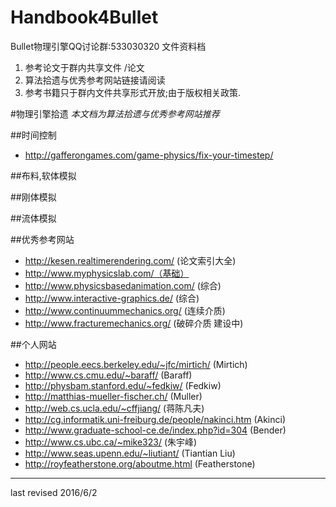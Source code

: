 # Handbook4Bullet
Bullet物理引擎QQ讨论群:533030320 
文件资料档

 1. 参考论文于群内共享文件          /论文
 2. 算法拾遗与优秀参考网站链接请阅读
 3. 参考书籍只于群内文件共享形式开放;由于版权相关政策.

#物理引擎拾遗
*本文档为算法拾遗与优秀参考网站推荐* 

##时间控制
 * http://gafferongames.com/game-physics/fix-your-timestep/ 
 
##布料,软体模拟

##刚体模拟
 
##流体模拟

 
 
##优秀参考网站
 * http://kesen.realtimerendering.com/ (论文索引大全)
 * http://www.myphysicslab.com/（基础）
 * http://www.physicsbasedanimation.com/ (综合)
 * http://www.interactive-graphics.de/ (综合)
 * http://www.continuummechanics.org/ (连续介质)
 * http://www.fracturemechanics.org/ (破碎介质 建设中)

##个人网站
 * http://people.eecs.berkeley.edu/~jfc/mirtich/ (Mirtich)
 * http://www.cs.cmu.edu/~baraff/ (Baraff)
 * http://physbam.stanford.edu/~fedkiw/ (Fedkiw)
 * http://matthias-mueller-fischer.ch/ (Muller)
 * http://web.cs.ucla.edu/~cffjiang/ (蒋陈凡夫)
 * http://cg.informatik.uni-freiburg.de/people/nakinci.htm (Akinci)
 * http://www.graduate-school-ce.de/index.php?id=304 (Bender)
 * http://www.cs.ubc.ca/~mike323/ (朱宇峰)
 * http://www.seas.upenn.edu/~liutiant/ (Tiantian Liu)
 * http://royfeatherstone.org/aboutme.html (Featherstone)
 
 - - -
 last revised 2016/6/2

